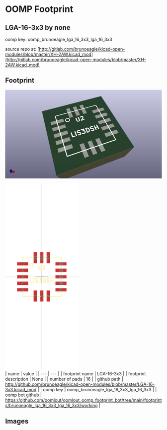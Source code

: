# OOMP Footprint  
## LGA-16-3x3  by none  
  
oomp key: oomp_brunoeagle_lga_16_3x3_lga_16_3x3  
  
source repo at: [http://gitlab.com/brunoeagle/kicad-open-modules/blob/master/XH-2AW.kicad_mod](http://gitlab.com/brunoeagle/kicad-open-modules/blob/master/XH-2AW.kicad_mod)  
## Footprint  
  
[![working_kicad_pcb_3d.png](working_kicad_pcb_3d_600.png)](working_kicad_pcb_3d.png)  
  
[![working.png](working_600.png)](working.png)  
| name | value | 
| --- | --- | 
| footprint name | LGA-16-3x3 | 
| footprint description | None | 
| number of pads | 16 | 
| github path | http://github.com/brunoeagle/kicad-open-modules/blob/master/LGA-16-3x3.kicad_mod | 
| oomp key | oomp_brunoeagle_lga_16_3x3_lga_16_3x3 | 
| oomp bot github | https://github.com/oomlout/oomlout_oomp_footprint_bot/tree/main/footprints/brunoeagle_lga_16_3x3_lga_16_3x3/working | 
## Images  
